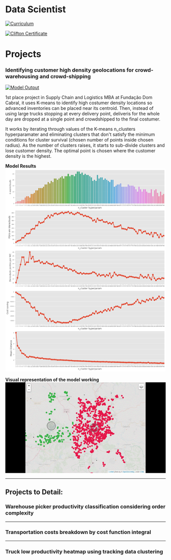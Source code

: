 # Data Scientist
[![Curriculum](https://img.shields.io/badge/Curriculum-link-blue?style=for-the-badge)](https://thalesmansur.github.io/portfolio/curriculum)

[![Clifton Certificate](https://img.shields.io/badge/Clifton_strengths-link-orange?style=for-the-badge)](https://thalesmansur.github.io/portfolio/curriculum/Certificate.pdf)


# Projects

### Identifying customer high density geolocations for crowd-warehousing and crowd-shipping

[![Model Output](https://img.shields.io/badge/Model_Output-link-green?style=for-the-badge)](https://thalesmansur.github.io/portfolio/contents/kmeans_58-c-points.html)

1st place project in Supply Chain and Logistics MBA at Fundação Dom Cabral, it uses K-means to identify high costumer density locations so advanced inventories can be placed near its centroid. Then, instead of using large trucks stopping at every delivery point, deliveris for the whole day are dropped at a single point and crowdshipped to the final costumer.

It works by iterating through values of the K-means n_clusters hyperparamater and eliminating clusters that don't satisfy the minimum conditions for cluster survival (chosen number of points inside chosen radius). As the number of clusters raises, it starts to sub-divide clusters and lose customer density. The optimal point is chosen where the customer density is the highest.

**Model Results**
![Model_results](/contents/model_results.png)


**Visual representation of the model working**
![Model_results](/contents/model_working.gif)

<hr>

## Projects to Detail:

### Warehouse picker productivity classification considering order complexity 

<hr>

### Transportation costs breakdown by cost function integral

<hr>

### Truck low productivity heatmap using tracking data clustering
